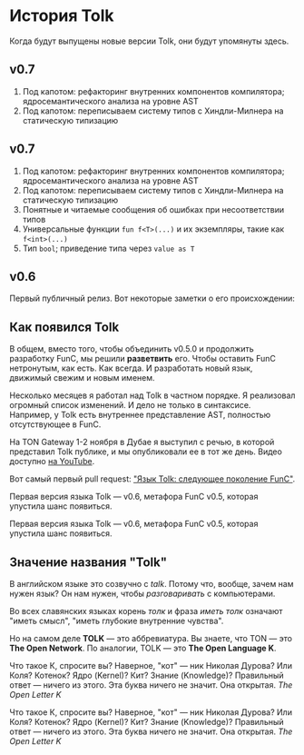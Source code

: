 # История Tolk

Когда будут выпущены новые версии Tolk, они будут упомянуты здесь.

## v0.7

1. Под капотом: рефакторинг внутренних компонентов компилятора; ядро ​​семантического анализа на уровне AST
2. Под капотом: переписываем систему типов с Хиндли-Милнера на статическую типизацию

## v0.7

1. Под капотом: рефакторинг внутренних компонентов компилятора; ядро ​​семантического анализа на уровне AST
2. Под капотом: переписываем систему типов с Хиндли-Милнера на статическую типизацию
3. Понятные и читаемые сообщения об ошибках при несоответствии типов
4. Универсальные функции `fun f<T>(...)` и их экземпляры, такие как `f<int>(...)`
5. Тип `bool`; приведение типа через `value as T`

## v0.6

Первый публичный релиз. Вот некоторые заметки о его происхождении:

## Как появился Tolk

В общем, вместо того, чтобы объединить v0.5.0 и продолжить разработку FunC, мы решили **разветвить** его.
Чтобы оставить FunC нетронутым, как есть. Как всегда. И разработать новый язык, движимый свежим и новым именем.

Несколько месяцев я работал над Tolk в частном порядке. Я реализовал огромный список изменений.
И дело не только в синтаксисе. Например, у Tolk есть внутреннее представление AST, полностью отсутствующее в FunC.

На TON Gateway 1-2 ноября в Дубае я выступил с речью, в которой представил Tolk публике, и мы опубликовали ее в тот же день. Видео доступно [на YouTube](https://www.youtube.com/watch?v=Frq-HUYGdbI).

Вот самый первый pull request: ["Язык Tolk: следующее поколение FunC"](https://github.com/ton-blockchain/ton/pull/1345).

Первая версия языка Tolk — v0.6, метафора FunC v0.5, которая упустила шанс появиться.

Первая версия языка Tolk — v0.6, метафора FunC v0.5, которая упустила шанс появиться.

## Значение названия "Tolk"

В английском языке это созвучно с *talk*. Потому что, вообще, зачем нам нужен язык? Он нам нужен, чтобы *разговаривать* с компьютерами.

Во всех славянских языках корень *толк* и фраза *иметь толк* означают "иметь смысл", "иметь глубокие внутренние чувства".

Но на самом деле **TOLK** — это аббревиатура.
Вы знаете, что TON — это **The Open Network**.
По аналогии, TOLK — это **The Open Language K**.

Что такое К, спросите вы? Наверное, "кот" — ник Николая Дурова? Или Коля? Котенок? Ядро (Kernel)? Кит? Знание (Knowledge)?
Правильный ответ — ничего из этого. Эта буква ничего не значит. Она открытая.
*The Open Letter K*

Что такое К, спросите вы? Наверное, "кот" — ник Николая Дурова? Или Коля? Котенок? Ядро (Kernel)? Кит? Знание (Knowledge)?
Правильный ответ — ничего из этого. Эта буква ничего не значит. Она открытая.
*The Open Letter K*
